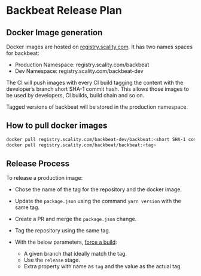 # Backbeat Release Plan

## Docker Image generation

Docker images are hosted on [registry.scality.com](registry.scality.com).
It has two names spaces for backbeat:

* Production Namespace: registry.scality.com/backbeat
* Dev Namespace: registry.scality.com/backbeat-dev

The CI will push images with every CI build tagging the
content with the developer’s branch short SHA-1 commit hash.
This allows those images to be used by developers, CI builds,
build chain and so on.

Tagged versions of backbeat will be stored in the production namespace.

## How to pull docker images

```sh
docker pull registry.scality.com/backbeat-dev/backbeat:<short SHA-1 commit hash>
docker pull registry.scality.com/backbeat/backbeat:<tag>
```

## Release Process

To release a production image:

* Chose the name of the tag for the repository and the docker image.

* Update the `package.json` using the command `yarn version` with the same tag.

* Create a PR and merge the `package.json` change.

* Tag the repository using the same tag.

* With the below parameters, [force a build](https://eve.devsca.com/github/scality/backbeat/#/builders/bootstrap/force/force):
  * A given branch that ideally match the tag.
  * Use the `release` stage.
  * Extra property with name as `tag` and the value as the actual tag.
